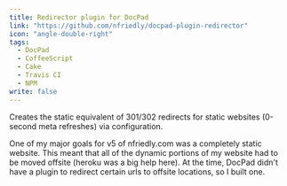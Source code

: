 ```yaml
---
title: Redirector plugin for DocPad
link: "https://github.com/nfriedly/docpad-plugin-redirector"
icon: "angle-double-right"
tags: 
  - DocPad
  - CoffeeScript
  - Cake
  - Travis CI
  - NPM
write: false
---
```


Creates the static equivalent of 301/302 redirects for static websites (0-second meta refreshes) via configuration.

One of my major goals for v5 of nfriedly.com was a completely static website. This meant that all of the dynamic portions of my website had to be moved offsite (heroku was a big help here). At the time, DocPad didn't have a plugin to redirect certain urls to offsite locations, so I built one.
